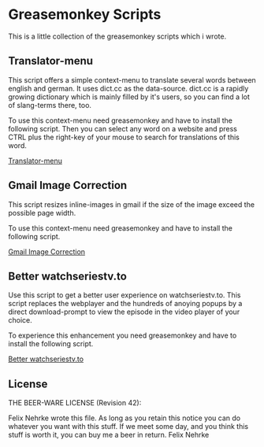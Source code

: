 Greasemonkey Scripts
====================

This is a little collection of the greasemonkey scripts which i wrote.

Translator-menu
---------------
This script offers a simple context-menu to translate several words between
english and german. It uses dict.cc as the data-source. dict.cc is a rapidly
growing dictionary which is mainly filled by it's users, so you can find a lot
of slang-terms there, too.

To use this context-menu need greasemonkey and  have to install the following
script. Then you can select any word on a website and press CTRL plus the
right-key of your mouse to search for translations of this word.

[Translator-menu](https://raw.githubusercontent.com/nemoinho/greasemonkey-scripts/master/src/translation-menu.user.js)

Gmail Image Correction
----------------------
This script resizes inline-images in gmail if the size of the image exceed the possible page width.

To use this context-menu need greasemonkey and  have to install the following
script.

[Gmail Image Correction](https://raw.githubusercontent.com/nemoinho/greasemonkey-scripts/master/src/gmail-image-correction.user.js)

Better watchseriestv.to
-----------------------------
Use this script to get a better user experience on watchseriestv.to. This
script replaces the webplayer and the hundreds of anoying popups by a direct
download-prompt to view the episode in the video player of your choice.

To experience this enhancement you need greasemonkey and have to install the
following script.

[Better watchseriestv.to](https://raw.githubusercontent.com/nemoinho/greasemonkey-scripts/master/src/watchseriestv.to.user.js)

License
-------
THE BEER-WARE LICENSE (Revision 42):

Felix Nehrke wrote this file. As long as you retain this notice you can do
whatever you want with this stuff. If we meet some day, and you think this
stuff is worth it, you can buy me a beer in return. Felix Nehrke
